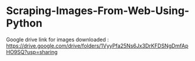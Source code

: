 # Scraping-Images-From-Web-Using-Python
Google drive link for images downloaded : https://drive.google.com/drive/folders/1VyyPfa25Ns6Jx3DrKFDSNgDmfApHO9SQ?usp=sharing
